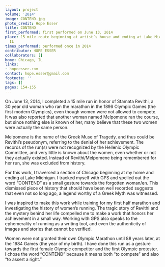 ```yaml
---
layout: project
volume: '2014'
image: CONTEND.jpg
photo_credit: Hope Esser
title: CONTEND
first_performed: first performed on June 13, 2014
place: 15 mile route beginning at artist’s house and ending at Lake Michigan, Chicago,
  IL
times_performed: performed once in 2014
contributor: HOPE ESSER
collaborators: []
home: Chicago, IL
links:
- hopeesser.com
contact: hope.esser@gmail.com
footnote: ''
tags: []
pages: 154-155
---
```


On June 13, 2014, I completed a 15 mile run in honor of Stamata Revithi, a 30 year old woman who ran the marathon in the 1896 Olympic Games (the first modern Olympics), even though women were not allowed to compete. It was also reported that another woman named Melpomene ran the course, but since nothing else is known of her, many believe that these two women were actually the same person.

Melpomene is the name of the Greek Muse of Tragedy, and thus could be Revithi’s pseudonym, referring to the denial of her achievement. The records of the run(s) were not recognized by the Hellenic Olympic Committee, and very little is known about the women, even whether or not they actually existed. Instead of Revithi/Melpomene being remembered for her run, she was excluded from history.

For this work, I traversed a section of Chicago beginning at my home and ending at Lake Michigan. I tracked myself with GPS and spelled out the word “CONTEND” as a small gesture towards the forgotten woman/en. This dismissed piece of history that should have been well recorded suggests that even not so long ago, a legend worthy of a Greek Myth was witnessed.

I was inspired to make this work while training for my first half marathon and investigating the history of women’s running. The tragic story of Revithi and the mystery behind her life compelled me to make a work that honors her achievement in a small way. Working with GPS also speaks to the ephemerality of running as a writing tool, and even the authenticity of images and stories that cannot be verified.

Women were not granted their own Olympic Marathon until 88 years later, at the 1984 Games (the year of my birth). I have done this run as a gesture towards the first female Olympic competitor and the first Olympic protester. I chose the word “CONTEND” because it means both “to compete” and also “to assert a right.”
